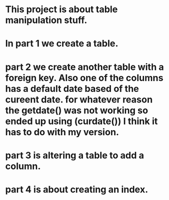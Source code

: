 # This project is about table manipulation stuff.
# In part 1 we create a table.
# part 2 we create another table with a foreign key. Also one of the columns has a default date based of the cureent date. for whatever reason the getdate() was not working so ended up using (curdate()) I think it has to do with my version.
# part 3 is altering a table to add a column.
# part 4 is about creating an index.
